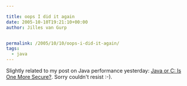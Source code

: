 ```yaml
---

title: oops I did it again
date: 2005-10-10T19:21:10+00:00
author: Jilles van Gurp


permalink: /2005/10/10/oops-i-did-it-again/
tags:
  - java
---
```

Slightly related to my post on Java performance yesterday:
[Java or C: Is One More Secure?](http://it.slashdot.org/comments.pl?sid=164835&cid=13757787). Sorry couldn't resist :-).
